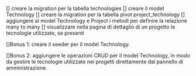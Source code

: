 [] creare la migration per la tabella technologies
[] creare il model Technology
[] creare la migration per la tabella pivot project_technology
[] aggiungere ai model Technology e Project i metodi per definire la relazione many to many
[] visualizzare nella pagina di dettaglio di un progetto le tecnologie utilizzate, se presenti

[]Bonus 1:
creare il seeder per il model Technology.

[]Bonus 2:
aggiungere le operazioni CRUD per il model Technology, in modo da gestire le tecnologie utilizzate nei progetti direttamente dal pannello di amministrazione.
